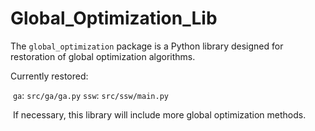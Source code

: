 # Global_Optimization_Lib

The `global_optimization` package is a Python library designed for restoration of global optimization algorithms.

Currently restored:

​	`ga`: `src/ga/ga.py`
  `ssw`: `src/ssw/main.py`

​	If necessary, this library will include more global optimization methods.
